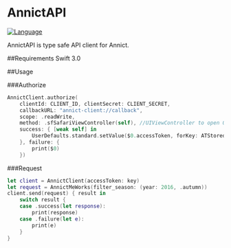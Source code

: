 # AnnictAPI

[![Language](https://img.shields.io/badge/swift-3.0-orange.svg)](http://swift.org)

AnnictAPI is type safe API client for Annict.

##Requirements
Swift 3.0

##Usage

###Authorize
```swift
AnnictClient.authorize(
	clientId: CLIENT_ID, clientSecret: CLIENT_SECRET,
    callbackURL: "annict-client://callback",
    scope: .readWrite,
    method: .sfSafariViewController(self), //UIViewController to open OAuth browser
    success: { [weak self] in
    	UserDefaults.standard.setValue($0.accessToken, forKey: ATStoredKey)
    }, failure: {
    	print($0)
    })
```

###Request

```swift
let client = AnnictClient(accessToken: key)
let request = AnnictMeWorks(filter_season: (year: 2016, .autumn))
client.send(request) { result in
	switch result {
    case .success(let response):
    	print(response)
    case .failure(let e):
		print(e)
	}
}
```